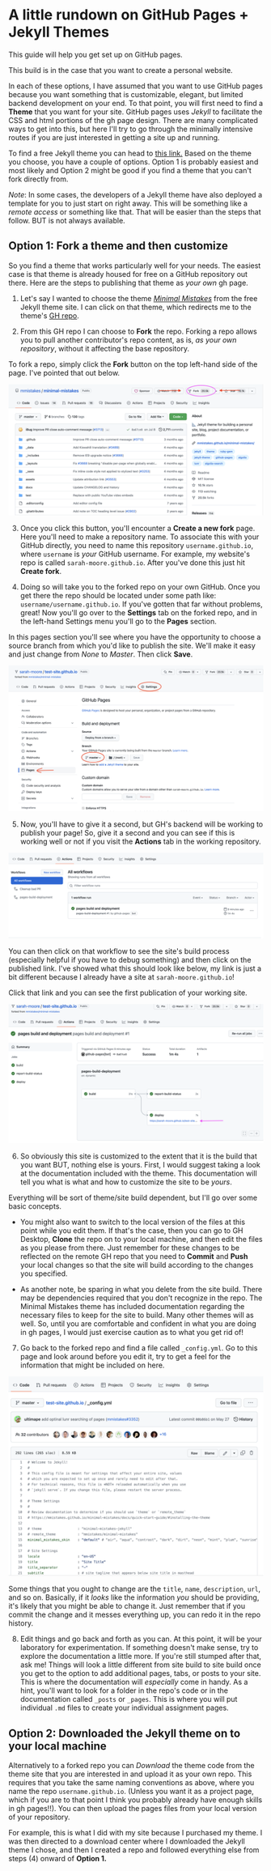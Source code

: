 # A little rundown on GitHub Pages + Jekyll Themes 

This guide will help you get set up on GitHub pages. 

This build is in the case that you want to create a personal website. 

In each of these options, I have assumed that you want to use GitHub pages because you want something that is customizable, elegant, but limited backend development on your end. To that point, you will first need to find a **Theme** that you want for your site. GitHub pages uses *Jekyll* to facilitate the CSS and html portions of the gh page design. There are many complicated ways to get into this, but here I'll try to go through the minimally intensive routes if you are just interested in getting a site up and running. 

To find a free Jekyll theme you can head to [this link.](https://jekyllthemes.io/free) Based on the theme you choose, you have a couple of options. Option 1 is probably easiest and most likely and Option 2 might be good if you find a theme that you can't fork directly from. 

*Note*: In some cases, the developers of a Jekyll theme have also deployed a template for you to just start on right away. This will be something like a *remote access* or something like that. That will be easier than the steps that follow. BUT is not always available. 

## Option 1: Fork a theme and then customize 

So you find a theme that works particularly well for your needs. The easiest case is that theme is already housed for free on a GitHub repository out there. Here are the steps to publishing that theme as *your own* gh page. 

1) Let's say I wanted to choose the theme [_*Minimal Mistakes*_](https://jekyllthemes.io/theme/minimal-mistakes) from the free Jekyll theme site. I can click on that theme, which redirects me to the theme's [GH repo](https://github.com/mmistakes/minimal-mistakes). 

2) From this GH repo I can choose to **Fork** the repo. Forking a repo allows you to pull another contributor's repo content, as is, *as your own repository*, without it affecting the base repository. 

To fork a repo, simply click the **Fork** button on the top left-hand side of the page. I've pointed that out below. 

![Forking a GitHub repository](images/fork.png)

3) Once you click this button, you'll encounter a **Create a new fork** page. Here you'll need to make a repository name. To associate this with your GitHub directly, you need to name this repository `username.github.io`, where `username` is *your* GitHub username. For example, my website's repo is called `sarah-moore.github.io`. After you've done this just hit **Create fork**. 

4) Doing so will take you to the forked repo on your own GitHub. Once you get there the repo should be located under some path like: `username/username.github.io`. If you've gotten that far without problems, great! Now you'll go over to the **Settings** tab on the forked repo, and in the left-hand Settings menu you'll go to the **Pages** section. 

In this pages section you'll see where you have the opportunity to choose a source branch from which you'd like to publish the site. We'll make it easy and just change from *None* to *Master*. Then click **Save**. 

![Change the settings to publish the site.](images/settings.png)

5) Now, you'll have to give it a second, but GH's backend will be working to publish your page! So, give it a second and you can see if this is working well or not if you visit the **Actions** tab in the working repository.

![Actions tab to see if the process went through](images/actions.png)

You can then click on that workflow to see the site's build process (especially helpful if you have to debug something) and then click on the published link. I've showed what this should look like below, my link is just a bit different because I already have a site at `sarah-moore.github.io`! 

Click that link and you can see the first publication of your working site. 

![Going to the published link.](images/sitelink.png)

6) So obviously this site is customized to the extent that it is the build that you want BUT, nothing else is yours. First, I would suggest taking a look at the documentation included with the theme. This documentation will tell you what is what and how to customize the site to be *yours*. 

Everything will be sort of theme/site build dependent, but I'll go over some basic concepts.  

- You might also want to switch to the local version of the files at this point while you edit them. If that's the case, then you can go to GH Desktop, **Clone** the repo on to your local machine, and then edit the files as you please from there. Just remember for these changes to be reflected on the remote GH repo that you need to **Commit** and **Push** your local changes so that the site will build according to the changes you specified. 

- As another note, be sparing in what you delete from the site build. There may be dependencies required that you don't recognize in the repo. The Minimal Mistakes theme has included documentation regarding the necessary files to keep for the site to build. Many other themes will as well. So, until you are comfortable and confident in what you are doing in gh pages, I would just exercise caution as to what you get rid of! 

7)  Go back to the forked repo and find a file called `_config.yml`. Go to this page and look around before you edit it, try to get a feel for the information that might be included on here.

![The `_config.yml` file.](images/config.png)

Some things that you ought to change are the `title`, `name`, `description`, `url`, and so on. Basically, if it *looks* like the information *you* should be providing, it's likely that you might be able to change it. Just remember that if you commit the change and it messes everything up, you can redo it in the repo history. 

8) Edit things and go back and forth as you can. At this point, it will be your laboratory for experimentation. If something doesn't make sense, try to explore the documentation a little more. If you're still stumped after that, ask me! Things will look a little different from site build to site build once you get to the option to add additional pages, tabs, or posts to your site. This is where the documentation will *especially* come in handy. As a hint, you'll want to look for a folder in the repo's code or in the documentation called `_posts` or `_pages`. This is where you will put individual `.md` files to create your individual assignment pages. 

## Option 2: Downloaded the Jekyll theme on to your local machine 

Alternatively to a forked repo you can _Download_ the theme code from the theme site that you are interested in and upload it as your own repo. This requires that you take the same naming conventions as above, where you name the repo `username.github.io`. (Unless you want it as a project page, which if you are to that point I think you probably already have enough skills in gh pages!!). You can then upload the pages files from your local version of your repository. 

For example, this is what I did with my site because I purchased my theme. I was then directed to a download center where I downloaded the Jekyll theme I chose, and then I created a repo and followed everything else from steps (4) onward of **Option 1.** 

 
